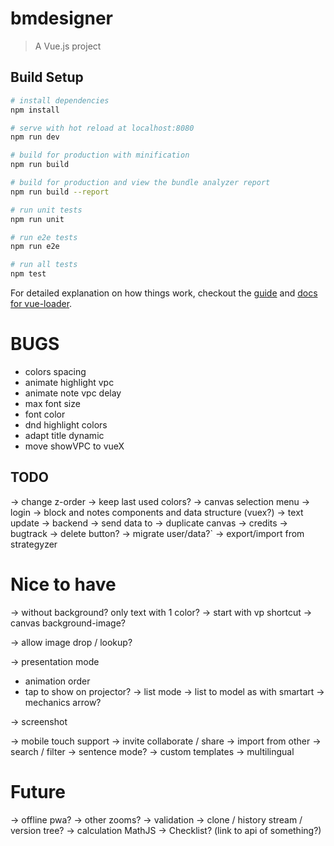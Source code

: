 # bmdesigner

> A Vue.js project

## Build Setup

``` bash
# install dependencies
npm install

# serve with hot reload at localhost:8080
npm run dev

# build for production with minification
npm run build

# build for production and view the bundle analyzer report
npm run build --report

# run unit tests
npm run unit

# run e2e tests
npm run e2e

# run all tests
npm test
```

For detailed explanation on how things work, checkout the [guide](http://vuejs-templates.github.io/webpack/) and [docs for vue-loader](http://vuejs.github.io/vue-loader).

# BUGS
- colors spacing
- animate highlight vpc
- animate note vpc delay
- max font size
- font color
- dnd highlight colors
- adapt title dynamic
- move showVPC to vueX

## TODO
-> change z-order
-> keep last used colors?
-> canvas selection menu
-> login
-> block and notes components and data structure (vuex?)
    -> text update
-> backend
    -> send data to
-> duplicate canvas
-> credits
-> bugtrack
-> delete button?
-> migrate user/data?`
-> export/import from strategyzer

# Nice to have

-> without background? only text with 1 color?
-> start with vp shortcut
-> canvas background-image?

-> allow image drop / lookup?

-> presentation mode
   - animation order
   - tap to show on projector?
-> list mode
    -> list to model as with smartart
-> mechanics arrow?

-> screenshot

-> mobile touch support
-> invite collaborate / share
-> import from other
-> search / filter
-> sentence mode?
-> custom templates
-> multilingual

# Future
-> offline pwa?
-> other zooms?
-> validation
-> clone / history stream / version tree?
-> calculation MathJS
-> Checklist? (link to api of something?)
